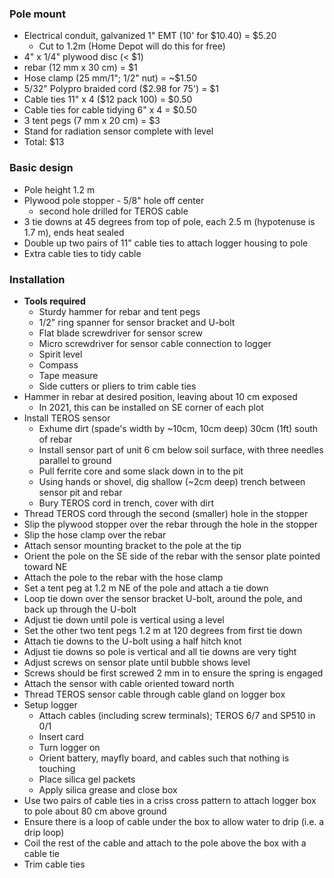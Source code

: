 ### Pole mount
* Electrical conduit, galvanized 1" EMT (10' for $10.40) = $5.20
	* Cut to 1.2m (Home Depot will do this for free)
* 4" x 1/4" plywood disc (< $1)
* rebar (12 mm x 30 cm) = $1
* Hose clamp (25 mm/1"; 1/2" nut) = ~$1.50
* 5/32" Polypro braided cord ($2.98 for 75') = $1
* Cable ties 11" x 4 ($12 pack 100) = $0.50
* Cable ties for cable tidying 6" x 4 = $0.50
* 3 tent pegs (7 mm x 20 cm) = $3
* Stand for radiation sensor complete with level
* Total: $13

### Basic design
* Pole height 1.2 m
* Plywood pole stopper -  5/8" hole off center
	* second hole drilled for TEROS cable
* 3 tie downs at 45 degrees from top of pole, each 2.5 m (hypotenuse is 1.7 m), ends heat sealed
* Double up two pairs of 11" cable ties to attach logger housing to pole
* Extra cable ties to tidy cable

### Installation
* **Tools required**
  * Sturdy hammer for rebar and tent pegs
  * 1/2" ring spanner for sensor bracket and U-bolt
  * Flat blade screwdriver for sensor screw
  * Micro screwdriver for sensor cable connection to logger
  * Spirit level
  * Compass
  * Tape measure
  * Side cutters or pliers to trim cable ties
* Hammer in rebar at desired position, leaving about 10 cm exposed
  * In 2021, this can be installed on SE corner of each plot
* Install TEROS sensor
  * Exhume dirt (spade's width by ~10cm, 10cm deep) 30cm (1ft) south of rebar
  * Install sensor part of unit 6 cm below soil surface, with three needles parallel to ground
  * Pull ferrite core and some slack down in to the pit
  * Using hands or shovel, dig shallow (~2cm deep) trench between sensor pit and rebar
  * Bury TEROS cord in trench, cover with dirt
* Thread TEROS cord through the second (smaller) hole in the stopper
* Slip the plywood stopper over the rebar through the hole in the stopper
* Slip the hose clamp over the rebar
* Attach sensor mounting bracket to the pole at the tip
* Orient the pole on the SE side of the rebar with the sensor plate pointed toward NE
* Attach the pole to the rebar with the hose clamp 
* Set a tent peg at 1.2 m NE of the pole and attach a tie down
* Loop tie down over the sensor bracket U-bolt, around the pole, and back up through the U-bolt
* Adjust tie down until pole is vertical using a level
* Set the other two tent pegs 1.2 m at 120 degrees from first tie down
* Attach tie downs to the U-bolt using a half hitch knot
* Adjust tie downs so pole is vertical and all tie downs are very tight
* Adjust screws on sensor plate until bubble shows level
* Screws should be first screwed 2 mm in to ensure the spring is engaged
* Attach the sensor with cable oriented toward north
* Thread TEROS sensor cable through cable gland on logger box
* Setup logger
  * Attach cables (including screw terminals); TEROS 6/7 and SP510 in 0/1
  * Insert card
  * Turn logger on
  * Orient battery, mayfly board, and cables such that nothing is touching
  * Place silica gel packets
  * Apply silica grease and close box
* Use two pairs of cable ties in a criss cross pattern to attach logger box to pole about 80 cm above ground
* Ensure there is a loop of cable under the box to allow water to drip (i.e. a drip loop)
* Coil the rest of the cable and attach to the pole above the box with a cable tie
* Trim cable ties